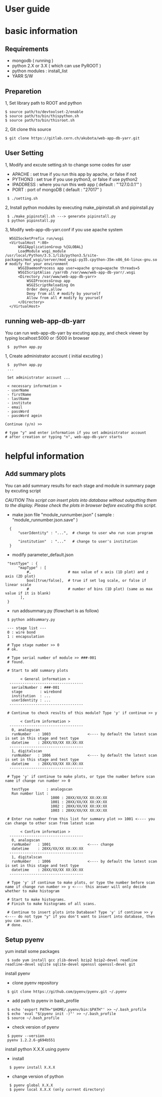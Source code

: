 # User guide 

# basic information

  ## Requirements
  
  * mongodb ( running ) 
  * python 2.X or 3.X ( which can use PyROOT )
  * python modules : install_list
  * YARR S/W
  
  ## Preparetion
  
  1, Set library path to ROOT and python
  
  ```
  $ source path/to/devtoolset-2/enable
  $ source path/to/bin/thispython.sh
  $ source path/to/bin/thisroot.sh
  ```
  
  2, Git clone this source
  
  ```
  $ git clone https://gitlab.cern.ch/akubota/web-app-db-yarr.git
  ```
  
  ## User Setting

  1, Modify and excute setting.sh to change some codes for user
  * APACHE : set true if you run this app by apache, or false if not
  * PYTHON3 : set true if you use python3, or false if use python2
  * IPADDRESS : where you run this web app ( default : "'127.0.0.1'" )
  * PORT : port of mongoDB ( default : "27017" )

  ```
   $ ./setting.sh
  ```

  2, Install python modules by executing make_pipinstall.sh and pipinstall.py

  ```
   $ ./make_pipinstall.sh ---> generate pipinstall.py
   $ python pipinstall.py 
  ```

  3, Modify web-app-db-yarr.conf if you use apache system 

  ```
    WSGISocketPrefix run/wsgi
    <VirtualHost *:80>
        WSGIApplicationGroup %{GLOBAL}
        LoadModule wsgi_module /usr/local/Python/3.5.1/lib/python3.5/site-packages/mod_wsgi/server/mod_wsgi-py35.cpython-35m-x86_64-linux-gnu.so # modify for your environment
        WSGIDaemonProcess app user=apache group=apache threads=5
        WSGIScriptAlias /yarrdb /var/www/web-app-db-yarr/.wsgi
        <Directory /var/www/web-app-db-yarr>
            WSGIProcessGroup app
            WSGIScriptReloading On
            Order deny,allow
            Deny from all # modify by yourself
            Allow from all # modify by yourself
        </Directory>
    </VirtualHost>
  ```

  ## running web-app-db-yarr

  You can run web-app-db-yarr by excuting app.py, and check viewer by typing localhost:5000 or <IPADDRESS>:5000 in browser

  ```
   $  python app.py
  ```

  1, Create administrator account ( initial excuting )

  ```
   $  python app.py
   ...
   
   Set administrator account ...
 
   < necessary information >
   - userName
   - firstName
   - lastName
   - institute
   - email
   - passWord
   - passWord agein
 
  Continue (y/n) >>

  # type "y" and enter information if you set administrator account 
  # after creation or typing "n", web-app-db-yarr starts 
  ```
  
# helpful information
  ## Add summary plots

  You can add summary results for each stage and module in summary page by excuting script

  _CAUTION_
  _This script can insert plots into database without outputting them to the display._
  _Please check the plots in browser before excuting this script._

  * make json file "module_runnumber.json" ( sample : "module_runnumber.json.save" )

  ```
    {
        "userIdentity" : "...",  # change to user who run scan program
    
        "institution"  : "..."   # change to user's institution
    }
  ```

  * modify parameter_default.json 

  ```
   "testType" : {
        "mapType" : [
            #,                 # max value of x axis (1D plot) and z axis (2D plot)
            bool[true/false],  # true if set log scale, or false if linear scale
            #                  # number of bins (1D plot) (same as max value if it is blank)
         ],
   }
  ```

  * run addsummary.py (flowchart is as follow)

  ```
   $ python addsummary.py
   
   --- stage list ---
   0 : wire bond
   1 : encapsulation

   # Type stage number >> 0
   # ok.

   # Type serial number of module >> ###-001
   # found.

   # Start to add summary plots 
    
         < General information >       
    ---------------------------------- 
     serialNumber : ###-001
     stage        : wirebond
     institution  : ...
     userIdentity : ...
    ---------------------------------- 
 
   # Continue to check results of this module? Type 'y' if continue >> y
    
         < Confirm information >       
    ---------------------------------- 
     0, analogscan
     runNumber   : 1003                 <---- by default the latest scan is set in this stage and test type
     datetime    : 20XX/XX/XX XX:XX:XX
    ----------------------------------
     1, digitalscan
     runNumber   : 1006                 <---- by default the latest scan is set in this stage and test type
     datetime    : 20XX/XX/XX XX:XX:XX
    ----------------------------------

   # Type 'y' if continue to make plots, or type the number before scan name if change run number >> 0 
 
     testType        : analogscan
     Run number list : 
                       1000 : 20XX/XX/XX XX:XX:XX
                       1001 : 20XX/XX/XX XX:XX:XX
                       1002 : 20XX/XX/XX XX:XX:XX
                       1003 : 20XX/XX/XX XX:XX:XX

   # Enter run number from this list for summary plot >> 1001 <---- you can change to other scan from latest scan

         < Confirm information >       
    ---------------------------------- 
     0, analogscan
     runNumber   : 1001                 <---- change
     datetime    : 20XX/XX/XX XX:XX:XX
    ----------------------------------
     1, digitalscan
     runNumber   : 1006                 <---- by default the latest scan is set in this stage and test type
     datetime    : 20XX/XX/XX XX:XX:XX
    ----------------------------------

   # Type 'y' if continue to make plots, or type the number before scan name if change run number >> y <---- this answer will only decide whether to make histogram
 
   # Start to make histograms.
   # Finish to make histograms of all scans.

   # Continue to insert plots into Database? Type 'y' if continue >> y <---- do not type "y" if you don't want to insert into database, then you can exit.
   # done.

  ```

  ## Setup pyenv 
  yum install some packages

  ```
   $ sudo yum install gcc zlib-devel bzip2 bzip2-devel readline readline-devel sqlite sqlite-devel openssl openssl-devel git
  ```

  install pyenv

  * clone pyenv repository

  ```
   $ git clone https://github.com/pyenv/pyenv.git ~/.pyenv
  ```

  * add path to pyenv in bash_profile

  ```
   $ echo 'export PATH="$HOME/.pyenv/bin:$PATH"' >> ~/.bash_profile
   $ echo 'eval "$(pyenv init -)"' >> ~/.bash_profile
   $ source ~/.bash_profile
  ```

  * check version of pyenv

  ```
   $ pyenv --version
   pyenv 1.2.2.6-g694b551
  ```

  install python X.X.X using pyenv

  * install

  ```
    $ pyenv install X.X.X
  ```

  + change version of python

  ```
    $ pyenv global X.X.X
    $ pyenv local X.X.X (only current directory)
  ```
  

